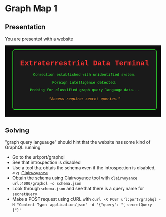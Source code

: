 # Graph Map 1
## Presentation
You are presented with a website

![](image.png)
## Solving
"graph query languauge" should hint that the website has some kind of GraphQL running.
- Go to the url:port/graphql
- See that introspection is disabled
- Use a tool that obtais the schema even if the introspection is disabled, e.g. [Clairvoyance](https://github.com/nikitastupin/clairvoyance)
- Obtain the schema using Clairvoyance tool with `clairvoyance url:4000/graphql -o schema.json`
- Look through `schema.json` and see that there is a query name for `secretQuery`
- Make a POST request using cURL with `curl -X POST url:port/graphql -H "Content-Type: application/json" -d '{"query": "{ secretQuery }"}'`
